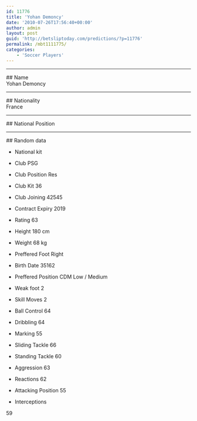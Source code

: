 ```yaml
---
id: 11776
title: 'Yohan Demoncy'
date: '2010-07-26T17:56:40+00:00'
author: admin
layout: post
guid: 'http://betsliptoday.com/predictions/?p=11776'
permalink: /mbt1111775/
categories:
    - 'Soccer Players'
---
```


- - - - - -

\## Name  
 Yohan Demoncy

- - - - - -

\## Nationality  
 France

- - - - - -

\## National Position

- - - - - -

\## Random data

- National kit
- Club
 PSG

- Club Position
 Res

- Club Kit
 36

- Club Joining
 42545

- Contract Expiry
 2019

- Rating
 63

- Height
 180 cm

- Weight
 68 kg

- Preffered Foot
 Right

- Birth Date
 35162

- Preffered Position
 CDM Low / Medium

- Weak foot
 2

- Skill Moves
 2

- Ball Control
 64

- Dribbling
 64

- Marking
 55

- Sliding Tackle
 66

- Standing Tackle
 60

- Aggression
 63

- Reactions
 62

- Attacking Position
 55

- Interceptions

 59